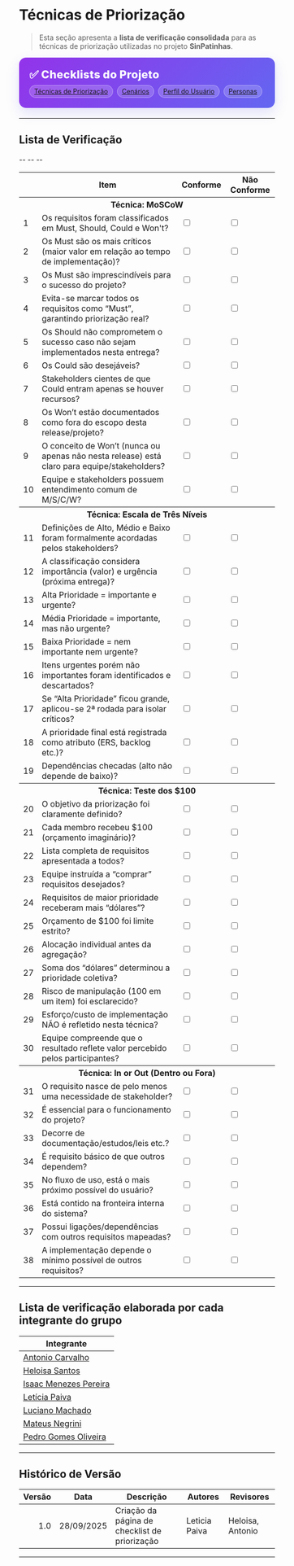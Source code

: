 # Técnicas de Priorização

> Esta seção apresenta a **lista de verificação consolidada** para as técnicas de priorização utilizadas no projeto **SinPatinhas**.

<div class="plan-hero">
  <div class="plan-hero__title">✅ Checklists do Projeto</div>
  <div class="plan-hero__chips">
    <a href="#/elicitacao/listas_verificacao/lista_tecnicas_priorizacao.md" class="chip">Técnicas de Priorização</a>
    <a href="#/elicitacao/listas_verificacao/lista_cenarios.md" class="chip">Cenários</a>
    <a href="#/elicitacao/listas_verificacao/lista_verificacao_perfil_usuario.md" class="chip">Perfil do Usuário</a>
    <a href="#/elicitacao/listas_verificacao/lista_personas.md" class="chip">Personas</a>
  </div>
</div>

---

## Lista de Verificação

<div class="plan-grid"></div>

<table>
  <thead>
    <tr>
      <th></th>
      <th>Item</th>
      <th>Conforme</th>
      <th>Não Conforme</th>
    </tr>
  </thead>
  <tbody>
   <!-- Técnica: MoSCoW -->
    <tr class="section-row">
      <th colspan="4" scope="colgroup">Técnica: MoSCoW</th>
    </tr>
    <tr><td>1</td><td>Os requisitos foram classificados em Must, Should, Could e Won't?</td>
      <td><input type="checkbox" id="conforme1"   name="conforme1"></td>
      <td><input type="checkbox" id="nao_conforme1" name="nao_conforme1"></td></tr>
    <tr><td>2</td><td>Os Must são os mais críticos (maior valor em relação ao tempo de implementação)?</td>
      <td><input type="checkbox" id="conforme2"   name="conforme2"></td>
      <td><input type="checkbox" id="nao_conforme2" name="nao_conforme2"></td></tr>
    <tr><td>3</td><td>Os Must são imprescindíveis para o sucesso do projeto?</td>
      <td><input type="checkbox" id="conforme3"   name="conforme3"></td>
      <td><input type="checkbox" id="nao_conforme3" name="nao_conforme3"></td></tr>
    <tr><td>4</td><td>Evita-se marcar todos os requisitos como “Must”, garantindo priorização real?</td>
      <td><input type="checkbox" id="conforme4"   name="conforme4"></td>
      <td><input type="checkbox" id="nao_conforme4" name="nao_conforme4"></td></tr>
    <tr><td>5</td><td>Os Should não comprometem o sucesso caso não sejam implementados nesta entrega?</td>
      <td><input type="checkbox" id="conforme5"   name="conforme5"></td>
      <td><input type="checkbox" id="nao_conforme5" name="nao_conforme5"></td></tr>
    <tr><td>6</td><td>Os Could são desejáveis?</td>
      <td><input type="checkbox" id="conforme6"   name="conforme6"></td>
      <td><input type="checkbox" id="nao_conforme6" name="nao_conforme6"></td></tr>
    <tr><td>7</td><td>Stakeholders cientes de que Could entram apenas se houver recursos?</td>
      <td><input type="checkbox" id="conforme7"   name="conforme7"></td>
      <td><input type="checkbox" id="nao_conforme7" name="nao_conforme7"></td></tr>
    <tr><td>8</td><td>Os Won’t estão documentados como fora do escopo desta release/projeto?</td>
      <td><input type="checkbox" id="conforme8"   name="conforme8"></td>
      <td><input type="checkbox" id="nao_conforme8" name="nao_conforme8"></td></tr>
    <tr><td>9</td><td>O conceito de Won’t (nunca ou apenas não nesta release) está claro para equipe/stakeholders?</td>
      <td><input type="checkbox" id="conforme9"   name="conforme9"></td>
      <td><input type="checkbox" id="nao_conforme9" name="nao_conforme9"></td></tr>
    <tr><td>10</td><td>Equipe e stakeholders possuem entendimento comum de M/S/C/W?</td>
      <td><input type="checkbox" id="conforme10"   name="conforme10"></td>
      <td><input type="checkbox" id="nao_conforme10" name="nao_conforme10"></td></tr>
--
    <!-- Técnica: Escala de Três Níveis -->
    <tr class="section-row">
      <th colspan="4" scope="colgroup">Técnica: Escala de Três Níveis</th>
    </tr>
    <tr><td>11</td><td>Definições de Alto, Médio e Baixo foram formalmente acordadas pelos stakeholders?</td>
      <td><input type="checkbox" id="conforme11"   name="conforme11"></td>
      <td><input type="checkbox" id="nao_conforme11" name="nao_conforme11"></td></tr>
    <tr><td>12</td><td>A classificação considera importância (valor) e urgência (próxima entrega)?</td>
      <td><input type="checkbox" id="conforme12"   name="conforme12"></td>
      <td><input type="checkbox" id="nao_conforme12" name="nao_conforme12"></td></tr>
    <tr><td>13</td><td>Alta Prioridade = importante e urgente?</td>
      <td><input type="checkbox" id="conforme13"   name="conforme13"></td>
      <td><input type="checkbox" id="nao_conforme13" name="nao_conforme13"></td></tr>
    <tr><td>14</td><td>Média Prioridade = importante, mas não urgente?</td>
      <td><input type="checkbox" id="conforme14"   name="conforme14"></td>
      <td><input type="checkbox" id="nao_conforme14" name="nao_conforme14"></td></tr>
    <tr><td>15</td><td>Baixa Prioridade = nem importante nem urgente?</td>
      <td><input type="checkbox" id="conforme15"   name="conforme15"></td>
      <td><input type="checkbox" id="nao_conforme15" name="nao_conforme15"></td></tr>
    <tr><td>16</td><td>Itens urgentes porém não importantes foram identificados e descartados?</td>
      <td><input type="checkbox" id="conforme16"   name="conforme16"></td>
      <td><input type="checkbox" id="nao_conforme16" name="nao_conforme16"></td></tr>
    <tr><td>17</td><td>Se “Alta Prioridade” ficou grande, aplicou-se 2ª rodada para isolar críticos?</td>
      <td><input type="checkbox" id="conforme17"   name="conforme17"></td>
      <td><input type="checkbox" id="nao_conforme17" name="nao_conforme17"></td></tr>
    <tr><td>18</td><td>A prioridade final está registrada como atributo (ERS, backlog etc.)?</td>
      <td><input type="checkbox" id="conforme18"   name="conforme18"></td>
      <td><input type="checkbox" id="nao_conforme18" name="nao_conforme18"></td></tr>
    <tr><td>19</td><td>Dependências checadas (alto não depende de baixo)?</td>
      <td><input type="checkbox" id="conforme19"   name="conforme19"></td>
      <td><input type="checkbox" id="nao_conforme19" name="nao_conforme19"></td></tr>
--
    <!-- Técnica: Teste dos $100 -->
    <tr class="section-row">
      <th colspan="4" scope="colgroup">Técnica: Teste dos $100</th>
    </tr>
    <tr><td>20</td><td>O objetivo da priorização foi claramente definido?</td>
      <td><input type="checkbox" id="conforme20"   name="conforme20"></td>
      <td><input type="checkbox" id="nao_conforme20" name="nao_conforme20"></td></tr>
    <tr><td>21</td><td>Cada membro recebeu $100 (orçamento imaginário)?</td>
      <td><input type="checkbox" id="conforme21"   name="conforme21"></td>
      <td><input type="checkbox" id="nao_conforme21" name="nao_conforme21"></td></tr>
    <tr><td>22</td><td>Lista completa de requisitos apresentada a todos?</td>
      <td><input type="checkbox" id="conforme22"   name="conforme22"></td>
      <td><input type="checkbox" id="nao_conforme22" name="nao_conforme22"></td></tr>
    <tr><td>23</td><td>Equipe instruída a “comprar” requisitos desejados?</td>
      <td><input type="checkbox" id="conforme23"   name="conforme23"></td>
      <td><input type="checkbox" id="nao_conforme23" name="nao_conforme23"></td></tr>
    <tr><td>24</td><td>Requisitos de maior prioridade receberam mais “dólares”?</td>
      <td><input type="checkbox" id="conforme24"   name="conforme24"></td>
      <td><input type="checkbox" id="nao_conforme24" name="nao_conforme24"></td></tr>
    <tr><td>25</td><td>Orçamento de $100 foi limite estrito?</td>
      <td><input type="checkbox" id="conforme25"   name="conforme25"></td>
      <td><input type="checkbox" id="nao_conforme25" name="nao_conforme25"></td></tr>
    <tr><td>26</td><td>Alocação individual antes da agregação?</td>
      <td><input type="checkbox" id="conforme26"   name="conforme26"></td>
      <td><input type="checkbox" id="nao_conforme26" name="nao_conforme26"></td></tr>
    <tr><td>27</td><td>Soma dos “dólares” determinou a prioridade coletiva?</td>
      <td><input type="checkbox" id="conforme27"   name="conforme27"></td>
      <td><input type="checkbox" id="nao_conforme27" name="nao_conforme27"></td></tr>
    <tr><td>28</td><td>Risco de manipulação (100 em um item) foi esclarecido?</td>
      <td><input type="checkbox" id="conforme28"   name="conforme28"></td>
      <td><input type="checkbox" id="nao_conforme28" name="nao_conforme28"></td></tr>
    <tr><td>29</td><td>Esforço/custo de implementação NÃO é refletido nesta técnica?</td>
      <td><input type="checkbox" id="conforme29"   name="conforme29"></td>
      <td><input type="checkbox" id="nao_conforme29" name="nao_conforme29"></td></tr>
    <tr><td>30</td><td>Equipe compreende que o resultado reflete valor percebido pelos participantes?</td>
      <td><input type="checkbox" id="conforme30"   name="conforme30"></td>
      <td><input type="checkbox" id="nao_conforme30" name="nao_conforme30"></td></tr>
--
    <!-- Técnica: In or Out -->
    <tr class="section-row">
      <th colspan="4" scope="colgroup">Técnica: In or Out (Dentro ou Fora)</th>
    </tr>
    <tr><td>31</td><td>O requisito nasce de pelo menos uma necessidade de stakeholder?</td>
      <td><input type="checkbox" id="conforme31"   name="conforme31"></td>
      <td><input type="checkbox" id="nao_conforme31" name="nao_conforme31"></td></tr>
    <tr><td>32</td><td>É essencial para o funcionamento do projeto?</td>
      <td><input type="checkbox" id="conforme32"   name="conforme32"></td>
      <td><input type="checkbox" id="nao_conforme32" name="nao_conforme32"></td></tr>
    <tr><td>33</td><td>Decorre de documentação/estudos/leis etc.?</td>
      <td><input type="checkbox" id="conforme33"   name="conforme33"></td>
      <td><input type="checkbox" id="nao_conforme33" name="nao_conforme33"></td></tr>
    <tr><td>34</td><td>É requisito básico de que outros dependem?</td>
      <td><input type="checkbox" id="conforme34"   name="conforme34"></td>
      <td><input type="checkbox" id="nao_conforme34" name="nao_conforme34"></td></tr>
    <tr><td>35</td><td>No fluxo de uso, está o mais próximo possível do usuário?</td>
      <td><input type="checkbox" id="conforme35"   name="conforme35"></td>
      <td><input type="checkbox" id="nao_conforme35" name="nao_conforme35"></td></tr>
    <tr><td>36</td><td>Está contido na fronteira interna do sistema?</td>
      <td><input type="checkbox" id="conforme36"   name="conforme36"></td>
      <td><input type="checkbox" id="nao_conforme36" name="nao_conforme36"></td></tr>
    <tr><td>37</td><td>Possui ligações/dependências com outros requisitos mapeadas?</td>
      <td><input type="checkbox" id="conforme37"   name="conforme37"></td>
      <td><input type="checkbox" id="nao_conforme37" name="nao_conforme37"></td></tr>
    <tr><td>38</td><td>A implementação depende o mínimo possível de outros requisitos?</td>
      <td><input type="checkbox" id="conforme38"   name="conforme38"></td>
      <td><input type="checkbox" id="nao_conforme38" name="nao_conforme38"></td></tr>
  </tbody>
</table>

---

## Lista de verificação elaborada por cada integrante do grupo

| Integrante |
|------------|
| [Antonio Carvalho]() |
| [Heloisa Santos]() |
| [Isaac Menezes Pereira]() |
| [Letícia Paiva]() |
| [Luciano Machado]() |
| [Mateus Negrini]() |
| [Pedro Gomes Oliveira]() |

---

## Histórico de Versão

| Versão | Data       | Descrição                                            | Autores       | Revisores               |
|-------:|------------|------------------------------------------------------|---------------|-------------------------|
| 1.0    | 28/09/2025 | Criação da página de checklist de priorização        | Leticia Paiva | Heloisa, Antonio        |

---

<style>
:root{
  --sp-blue: #3766ae;      
  --sp-blue-600:#2f5a9b;
  --sp-blue-100:#e8f0fb;
  --muted: #475569;
  --bg-card: #ffffff;
  --ring: rgba(55,102,174,.25);
}
.plan-hero{background: linear-gradient(135deg, #9333ea 0%, #6366f1 100%);border-radius: 14px;padding: 1.25rem;color: #fff;margin:.5rem 0 1.25rem;box-shadow: 0 10px 24px rgba(99,102,241,.18);}
.plan-hero__title{font-size: 1.35rem;font-weight: 800;letter-spacing:.3px;}
.plan-hero__chips{margin-top:.5rem;display:flex;gap:.5rem;flex-wrap:wrap;}
.chip{font-size:.8rem;background:rgba(255,255,255,.18);border:1px solid rgba(255,255,255,.35);padding:.25rem .55rem;border-radius:999px;backdrop-filter:blur(2px);}
.plan-grid{display:grid;grid-template-columns:repeat(auto-fit,minmax(240px,1fr));gap:16px;align-items:stretch;}
.card{display:block;text-decoration:none!important;background:var(--bg-card);border:1px solid #e5e7eb;border-radius:14px;padding:16px 16px 14px;box-shadow:0 2px 12px rgba(0,0,0,.04);transition:transform .2s ease, box-shadow .2s ease, border-color .2s ease;position:relative;}
.card::before{content:"";position:absolute;inset:0;border-radius:14px;padding:1px;background:linear-gradient(135deg,#8b5cf6 0%,#6366f1 100%);-webkit-mask:linear-gradient(#000 0 0) content-box,linear-gradient(#000 0 0);-webkit-mask-composite:xor;mask-composite:exclude;opacity:.0;transition:opacity .2s ease;}
.card:hover{transform:translateY(-4px);box-shadow:0 10px 22px rgba(0,0,0,.10);border-color:transparent;}
.card:hover::before{opacity:.9;}
.card__icon{width:46px;height:46px;border-radius:12px;background:var(--sp-blue-100);display:grid;place-items:center;font-size:1.35rem;margin-bottom:10px;color:var(--sp-blue);box-shadow:inset 0 0 0 1px rgba(55,102,174,.12);}
.card__title{font-weight:700;font-size:1.05rem;margin-bottom:4px;color:#0f172a;}
.card__desc{color:var(--muted);font-size:.95rem;line-height:1.35;}
</style>
